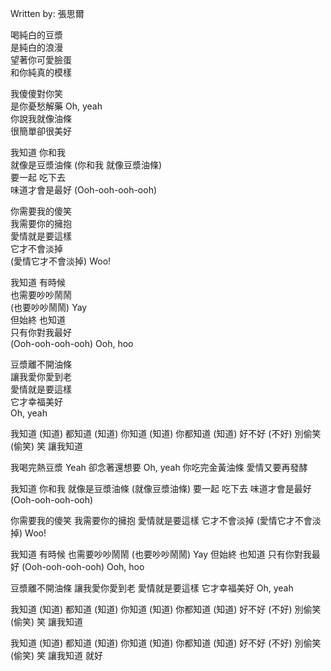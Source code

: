 
Written by: 張思爾  

喝純白的豆漿  
是純白的浪漫  
望著你可愛臉蛋  
和你純真的模樣  

我傻傻對你笑  
是你憂愁解藥 Oh, yeah  
你說我就像油條  
很簡單卻很美好  

我知道 你和我  
就像是豆漿油條 (你和我 就像豆漿油條)  
要一起 吃下去  
味道才會是最好 (Ooh-ooh-ooh-ooh)  

你需要我的傻笑  
我需要你的擁抱  
愛情就是要這樣  
它才不會淡掉  
(愛情它才不會淡掉) Woo!  

我知道 有時候  
也需要吵吵鬧鬧  
(也要吵吵鬧鬧) Yay  
但始終 也知道  
只有你對我最好  
(Ooh-ooh-ooh-ooh) Ooh, hoo  

豆漿離不開油條  
讓我愛你愛到老  
愛情就是要這樣  
它才幸福美好  
Oh, yeah  

我知道 (知道)
都知道 (知道)
你知道 (知道)
你都知道 (知道)
好不好 (不好)
別偷笑 (偷笑)
笑 讓我知道

我喝完熱豆漿 Yeah
卻念著還想要 Oh, yeah
你吃完金黃油條
愛情又要再發酵

我知道 你和我
就像是豆漿油條 (就像豆漿油條)
要一起 吃下去
味道才會是最好 (Ooh-ooh-ooh-ooh)

你需要我的傻笑
我需要你的擁抱
愛情就是要這樣
它才不會淡掉
(愛情它才不會淡掉) Woo!

我知道 有時候
也需要吵吵鬧鬧
(也要吵吵鬧鬧) Yay
但始終 也知道
只有你對我最好 (Ooh-ooh-ooh-ooh)
Ooh, hoo

豆漿離不開油條
讓我愛你愛到老
愛情就是要這樣
它才幸福美好
Oh, yeah

我知道 (知道)
都知道 (知道)
你知道 (知道)
你都知道 (知道)
好不好 (不好)
別偷笑 (偷笑)
笑 讓我知道

我知道 (知道)
都知道 (知道)
你知道 (知道)
你都知道 (知道)
好不好 (不好)
別偷笑 (偷笑)
笑 讓我知道
就好



